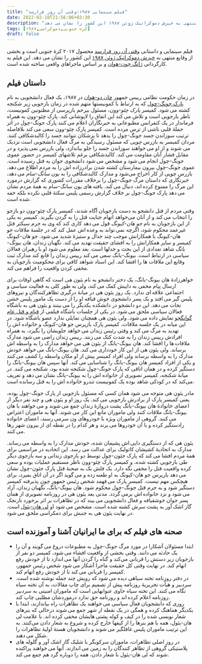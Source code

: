 ```yaml
---
title: "فیلم سینمایی ۱۹۸۷:وقتی آن روز فرارسد"
date: 2022-02-10T21:56:06+03:30
description: "فیلم سینمایی و داستانی *۱۹۸۷:وقتی آن روز برسد* محصول ۲۰۱۷ کره جنوبی است و بخشی از وقایع منتهی به خیزش دموکراتیک ژوئن ۱۹۸۷ این کشور را نشان می دهد"
tags: [کره جنوبی,دموکراسی,۱۹۸۷]
draft: false
---
```

فیلم سینمایی و داستانی [وقتی آن روز فرارسد](https://en.wikipedia.org/wiki/1987:_When_the_Day_Comes) محصول ۲۰۱۷ کرهٔ جنوبی است و بخشی از وقایع منتهی به [خیزش دموکراتیک ژوئن ۱۹۸۷](https://en.wikipedia.org/wiki/June_Struggle) این کشور را نشان می دهد. این فیلم به کارگردانی [ژانگ جون-هوان](https://en.wikipedia.org/wiki/Jang_Joon-hwan) و بر اساس ماجراهای واقعی ساخته شده است.

## داستان فیلم
در زمان حکومت نظامی رییس جمهور [چان دو-هوان](https://en.wikipedia.org/wiki/Chun_Doo-hwan) در ۱۹۸۷، یک فعال دانشجویی به نام [پارک جونگ-چول](https://en.wikipedia.org/wiki/June_Struggle#Torture_and_death_of_Park_Jong-cheol) که به ارتباط با کمونیستها متهم شده در زمان بازجویی زیر شکنجه کشته می شود. کمیسر *پارک چئو-وون*، مسئول بیرحم بازپرسی از مظنونین کمونیست، ناظر بازجویی است و تلاش می کند این اتفاق را لاپوشانی کند. پارک چئو-وون به همراه فرماندار در یک کنفرانس مطبوعاتی به خبرنگاران اعلام می کنند پارک جونگ-چول در اثر حملهٔ قلبی ناشی از ترس  مرده است. کمیسر پارک چئو-وون سعی می کند بلافاصله ترتیب سوزاندن جسد جونگ-چول را بدهد تا پزشکان نتوانند جسد را کالبدشکافی کنند. مردان کمیسر به بازرس *چویی* که مسئول رسیدگی به مرگ فعال دانشجویی است نزدیک می شوند و از او می خواهند سوزاندن جسد را جلو بیاندازد، ولی بازرس نمی پذیرد و در مقابل فشار آنان مقاومت می کند. کالبدشکافی برغم تلاشهای کمیسر در حضور عموی جونگ-چول انجام می شود و مشخص می شود دانشجوی جوان به قتل رسیده است. عموی جونگ-چول بیرون بیمارستان کشته شدن برادرزاده اش را به مردم اطلاع می دهد. بازرس چویی از کار اخراج می‌شود و مدارک کالبدشکافی را به *یون سانگ-سام* می دهد، خبرنگاری که داستان مرگ جونگ-چول را برخلاف مقررات کشوری که گزارش درمورد این مرگ را ممنوع کرده اند، دنبال می کند. یافته های یون سانگ-سام به همهٔ مردم نشان می دهد پارک جونگ-چول بر خلاف گزارش رسمی پلیس سکتهٔ قلبی نکرده بلکه خفه شده است.

وقتی مردم از قتل دانشجو به دست بازجویان آگاه شدند، کمیسر پارک چئو-وون دو بازجو را انتخاب می کند و از آنان می‌خواهد اتهام جنایت قتل را به گردن بگیرند. کمیسر به یکی از این بازجویان به نام *جو هان-کیونگ* قول می دهد کاری کند که وی به جرم سبکتر قتل غیرعمد محکوم شود، اگرچه نمی تواند به وعده اش عمل کند که در جلسهٔ ملاقات جو هان-کیونگ با همکارانش موجب چند جدال و ستیزهٔ شدید می شود. جو هان-کیونگ کمیسر و سایر همکارانش را به افشای حقیقت تهدید می کند. نگهبان زندان، *هان بیونگ-یانگ* شاهد تعدادی از این بحث و جدلها است. بعد معلوم می شود او با رهبران فعالان سیاسی در ارتباط است. بیونگ-یانگ سعی می کند رییس زندان را قانع کند مدارک ثبت وقایع این ملاقات ها را افشا کند. این اسناد شواهد کافی برای محکومیت بازجویان به مخفی کردن واقعیت را فراهم می کند.

خواهرزادهٔ هان بیونگ-یانگ، یک دختر دانشجو به نام *یئون هی* است که گاهی اوقات برای ارسال پیام مخفی به داییش کمک می کند، ولی به طور کلی به فعالیت سیاسی و اجتماعی علاقه ای ندارد. یک روز یئون هی در میانهٔ درگیری تظاهرکنندگان و نیروهای پلیس گیر می افتد و یک پسر دانشجوی خوش قیافه او را از دست یک مامور پلیس خشن نجات می دهد. این دو دانشجو در دانشکده یکدیگر را می بینند و یئون هی به باشگاه فعالان سیاسی ملحق می شود. در یکی از جلسات باشگاه فیلمی از [قیام و قتل عام گوانگجو](https://en.wikipedia.org/wiki/Gwangju_Uprising) نمایش داده می شود. ولی یئون هی همچنان تمایلی ندارد عضو باشگاه شود. در این میانه در یک جلسه ملاقات، کمیسر پارک بازپرس جو هان-کیونگ و خانواده اش را تهدید به مرگ می کند و وقتی رئیس زندان می خواهد جلویشان را بگیرد، به همراه افرادش رییس زندان را به شدت کتک می زنند. رییس زندان راضی  می شود مدارک ملاقات ها را افشا کند. هان بیونگ-یانگ از یئون هی می خواهد مدارک را به واسطه اش برساند. ولی یئون هی از این کار خودداری می کند. هان بیونگ-یانگ می خواهد خودش مدارک را به واسطه برساند ولی افراد کمیسر پیش از او مکان واسطه را کشف می کنند و یکی از افراد کمیسر هان بیونگ-یانگ را شناسایی می کند. آنها سپس هان بیونگ-یانگ را دستگیر کرده و در همان اتاقی که پارک جونگ-چول شکنجه شده بود، شکنجه می کنند. در میانهٔ شکنجه، کمیسر تصویری از خانواده اش را به بیونگ-یانگ نشان می دهد و تعریف می‌کند که در کودکی شاهد بوده یک کمونیست تندرو خانواده اش را به قتل رسانده است.

مادر یئون هی متوجه می شود همان کسی که مسئول بازجویی از پارک جونگ-چول بوده، یعنی کمیسر پارک از برادرش بازجویی می کند. یک روز او و یئون هی و چند نفر دیگر از اعضای خانوادهٔ هان بیونگ-یانگ پشت دروازهٔ زندان جمع می شوند و می خواهند با هان بیونگ-یانگ ملاقات کنند ولی ماموران مانع این کار می شوند. آنها به ماموران اعتراض می کنند. گروهی از ماموران ویژه با خودروهای ون سرمی رسند، اعضای خانواده رادستگیر کرده و با آن خودروها می برند و هر کدام را در نقطه ای از بیرون شهر رها می کنند.

یئون هی که از دستگیری دایی اش پشیمان شده، خودش مدارک را به واسطه می رساند. مدارک به اتحادیهٔ کشیشان کاتولیک برای عدالت می رسد. این اتحادیه در مراسمی برای همهٔ مردم افشا می کند که پارک جئون-چول توسط دو بازجوی زندانی و سه بازجوی دیگر طی بازجویی کشته شده، و کمیسر پارک چئو-وون ناظر مستقیم عملیات بوده و سعی کرده واقعیت قتل را مخفی نگه دارد. یک فلش بک به صحنهٔ قتل پارک جئون-چول نشان می دهد بازپرس جو هان-کیونگ به او طعنه زده و می گوید اگر در آن اتاق بمیرد، برای هیچکس مهم نیست. کمیسر پارک می فهمد شخص رئیس جمهور *چون* پذیرفته کمیسر دستگیر شود و به جرم قتل جونگ-چول محکوم شود. هان بیونگ-یانگ، نگهبان زندان، آزاد می شود و نزد خانواده اش برمی گردد. مدتی بعد یئون هی در روزنامه تصویری از همان پسر جوان خوشقیافه و فعال دانشجویی می بیند که در تظاهرات بر اثر برخورد نارنجک گاز اشک آور به پشت سرش کشته شده است. مشخص می شود او [لی هان-یئول](https://en.wikipedia.org/wiki/June_Struggle#Death_of_Lee_Han-yeol) است. در نهایت یئون هی به جنبش برای دمکراسی ملحق می شود.

## صحنه های فیلم که برای ما ایرانیان آشنا و آموزنده است
* ابتدا مسئولان آشکارا در مورد مرگ جونگ-چول به مطبوعات دروغ می گویند و آن را یک حادثه می دانند. وقتی بخشی از واقعیت افشاء می شود، کمیسر دو نفر از بازجویان زیر دستش را قربانی می‌کند و گناه  را گردن آنها می اندازد تا از خودش رفع اتهام کند. در نهایت وقتی کل حقیقت ماجرا آشکار می شود شخص رئیس جمهور، کمیسر را قربانی می کند تا از خودش رفع اتهام کند.
* در دفتر روزنامه تخته سیاهی دیده می شود که رویش چند جمله نوشته شده است. سردبیر و هیأت تحریریهٔ روزنامه پیش از تصمیم برای چاپ مقالات، به آن تخته سیاه نگاه می کنند. این تخته سیاه حاوی عنوانهایی است که ماموران امنیتی به سردبیر روزنامه اعلام کرده اند و روزنامه حق ندارد درموردشان مطلبی چاپ کند.
* روزی که دانشجویان فعال سیاسی می خواهند یک تظاهرات راه بیاندازند، ابتدا با یکدیگر هماهنگ کرده و همگی در یک نقطه از شهر جمع می شوند درحالی که بنرهای شعار نویسی شده را در کیف و کوله پشتی هایشان مخفی کرده اند. با علامت لی هان-یئول، همه با هم بنرها را از کیفها خارج کرده و شروع به شعار دادن می‌کنند. به این ترتیب ماموران پلیس غافلگیر می شوند و دانشجویان هستهٔ اولیهٔ تظاهرات را شکل می دهند.
* در روز اصلی تظاهرات، ماموران سرکوبگر با شلیک گاز اشک آور و گلوله های پلاستیکی گروهی از تظاهر کنندگان را به زمین می اندازند. آنها می خواهند پراکنده شوند که لی هان-یئول با شعار دادن، همه را دوباره گرد هم جمع می کند.


